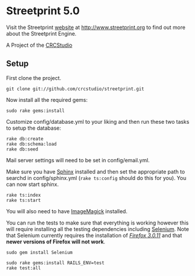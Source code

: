 Streetprint 5.0
===============

Visit the Streetprint [website][website] at http://www.streetprint.org to find out more about the Streetprint Engine.

A Project of the [CRCStudio][studio]

Setup
-----

First clone the project.

    git clone git://github.com/crcstudio/streetprint.git

Now install all the required gems:

    sudo rake gems:install

Customize config/database.yml to your liking and then run these two tasks to setup the database:

    rake db:create
    rake db:schema:load
    rake db:seed

Mail server settings will need to be set in config/email.yml.

Make sure you have [Sphinx][sphinx] installed and then set the appropriate path to searchd in config/sphinx.yml (`rake ts:config` should do this for you).  You can now start sphinx.

    rake ts:index
    rake ts:start

You will also need to have [ImageMagick][imagemagick] installed.

You can run the tests to make sure that everything is working however this will require installing all the testing dependencies including [Selenium][selenium]. Note that Selenium currently requires the installation of *[Firefox 3.0.11][ff3011]* and that __newer versions of Firefox will not work__.

    sudo gem install Selenium

    sudo rake gems:install RAILS_ENV=test
    rake test:all

[sphinx]:http://sphinxsearch.com
[website]:http://www.streetprint.org
[studio]:http://www.crcstudio.org
[imagemagick]:http://www.imagemagick.org/script/index.php
[selenium]:http://seleniumhq.org
[ff3011]:http://www.mozilla.com/en-US/firefox/all-older.html